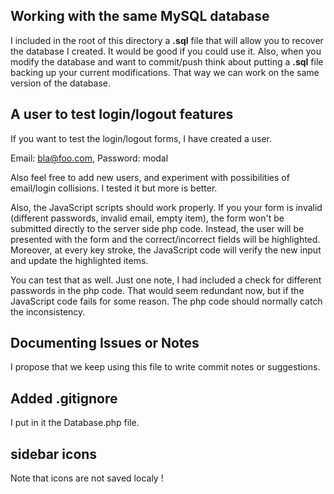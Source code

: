 ## Working with the same MySQL database
I included in the root of this directory a **.sql** file that will allow you to recover the database I created. It would be good if you could use it. Also, when you modify the database and want to commit/push think about putting a **.sql** file backing up your current modifications. That way we can work on the same version of the database.

## A user to test login/logout features
If you want to test the login/logout forms, I have created a user.

Email: bla@foo.com, Password: modal

Also feel free to add new users, and experiment with possibilities of email/login collisions. I tested it but more is better.

Also, the JavaScript scripts should work properly. If you your form is invalid (different passwords, invalid email, empty item), the form won't be submitted directly to the server side php code. Instead, the user will be presented with the form and the correct/incorrect fields will be highlighted. Moreover, at every key stroke, the JavaScript code will verify the new input and update the highlighted items.

You can test that as well. Just one note, I had included a check for different passwords in the php code. That would seem redundant now, but if the JavaScript code fails for some reason. The php code should normally catch the inconsistency.

## Documenting Issues or Notes
I propose that we keep using this file to write commit notes or suggestions.

## Added .gitignore
I put in it the Database.php file.

## sidebar icons
Note that icons are not saved localy ! 
